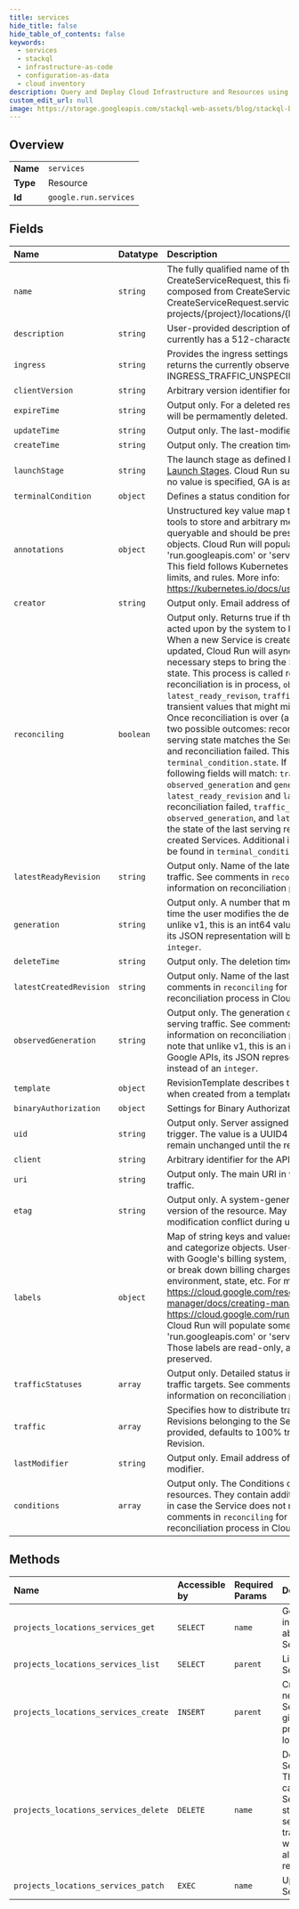 ```yaml
---
title: services
hide_title: false
hide_table_of_contents: false
keywords:
  - services
  - stackql
  - infrastructure-as-code
  - configuration-as-data
  - cloud inventory
description: Query and Deploy Cloud Infrastructure and Resources using SQL
custom_edit_url: null
image: https://storage.googleapis.com/stackql-web-assets/blog/stackql-blog-post-featured-image.png
---
```

  
    

## Overview
<table><tbody>
<tr><td><b>Name</b></td><td><code>services</code></td></tr>
<tr><td><b>Type</b></td><td>Resource</td></tr>
<tr><td><b>Id</b></td><td><code>google.run.services</code></td></tr>
</tbody></table>

## Fields
| Name | Datatype | Description |
|:-----|:---------|:------------|
| `name` | `string` | The fully qualified name of this Service. In CreateServiceRequest, this field is ignored, and instead composed from CreateServiceRequest.parent and CreateServiceRequest.service_id. Format: projects/{project}/locations/{location}/services/{service_id} |
| `description` | `string` | User-provided description of the Service. This field currently has a 512-character limit. |
| `ingress` | `string` | Provides the ingress settings for this Service. On output, returns the currently observed ingress settings, or INGRESS_TRAFFIC_UNSPECIFIED if no revision is active. |
| `clientVersion` | `string` | Arbitrary version identifier for the API client. |
| `expireTime` | `string` | Output only. For a deleted resource, the time after which it will be permamently deleted. |
| `updateTime` | `string` | Output only. The last-modified time. |
| `createTime` | `string` | Output only. The creation time. |
| `launchStage` | `string` | The launch stage as defined by [Google Cloud Platform Launch Stages](https://cloud.google.com/terms/launch-stages). Cloud Run supports `ALPHA`, `BETA`, and `GA`. If no value is specified, GA is assumed. |
| `terminalCondition` | `object` | Defines a status condition for a resource. |
| `annotations` | `object` | Unstructured key value map that may be set by external tools to store and arbitrary metadata. They are not queryable and should be preserved when modifying objects. Cloud Run will populate some annotations using 'run.googleapis.com' or 'serving.knative.dev' namespaces. This field follows Kubernetes annotations' namespacing, limits, and rules. More info: https://kubernetes.io/docs/user-guide/annotations |
| `creator` | `string` | Output only. Email address of the authenticated creator. |
| `reconciling` | `boolean` | Output only. Returns true if the Service is currently being acted upon by the system to bring it into the desired state. When a new Service is created, or an existing one is updated, Cloud Run will asynchronously perform all necessary steps to bring the Service to the desired serving state. This process is called reconciliation. While reconciliation is in process, `observed_generation`, `latest_ready_revison`, `traffic_statuses`, and `uri` will have transient values that might mismatch the intended state: Once reconciliation is over (and this field is false), there are two possible outcomes: reconciliation succeeded and the serving state matches the Service, or there was an error, and reconciliation failed. This state can be found in `terminal_condition.state`. If reconciliation succeeded, the following fields will match: `traffic` and `traffic_statuses`, `observed_generation` and `generation`, `latest_ready_revision` and `latest_created_revision`. If reconciliation failed, `traffic_statuses`, `observed_generation`, and `latest_ready_revision` will have the state of the last serving revision, or empty for newly created Services. Additional information on the failure can be found in `terminal_condition` and `conditions`. |
| `latestReadyRevision` | `string` | Output only. Name of the latest revision that is serving traffic. See comments in `reconciling` for additional information on reconciliation process in Cloud Run. |
| `generation` | `string` | Output only. A number that monotonically increases every time the user modifies the desired state. Please note that unlike v1, this is an int64 value. As with most Google APIs, its JSON representation will be a `string` instead of an `integer`. |
| `deleteTime` | `string` | Output only. The deletion time. |
| `latestCreatedRevision` | `string` | Output only. Name of the last created revision. See comments in `reconciling` for additional information on reconciliation process in Cloud Run. |
| `observedGeneration` | `string` | Output only. The generation of this Service currently serving traffic. See comments in `reconciling` for additional information on reconciliation process in Cloud Run. Please note that unlike v1, this is an int64 value. As with most Google APIs, its JSON representation will be a `string` instead of an `integer`. |
| `template` | `object` | RevisionTemplate describes the data a revision should have when created from a template. |
| `binaryAuthorization` | `object` | Settings for Binary Authorization feature. |
| `uid` | `string` | Output only. Server assigned unique identifier for the trigger. The value is a UUID4 string and guaranteed to remain unchanged until the resource is deleted. |
| `client` | `string` | Arbitrary identifier for the API client. |
| `uri` | `string` | Output only. The main URI in which this Service is serving traffic. |
| `etag` | `string` | Output only. A system-generated fingerprint for this version of the resource. May be used to detect modification conflict during updates. |
| `labels` | `object` | Map of string keys and values that can be used to organize and categorize objects. User-provided labels are shared with Google's billing system, so they can be used to filter, or break down billing charges by team, component, environment, state, etc. For more information, visit https://cloud.google.com/resource-manager/docs/creating-managing-labels or https://cloud.google.com/run/docs/configuring/labels Cloud Run will populate some labels with 'run.googleapis.com' or 'serving.knative.dev' namespaces. Those labels are read-only, and user changes will not be preserved. |
| `trafficStatuses` | `array` | Output only. Detailed status information for corresponding traffic targets. See comments in `reconciling` for additional information on reconciliation process in Cloud Run. |
| `traffic` | `array` | Specifies how to distribute traffic over a collection of Revisions belonging to the Service. If traffic is empty or not provided, defaults to 100% traffic to the latest `Ready` Revision. |
| `lastModifier` | `string` | Output only. Email address of the last authenticated modifier. |
| `conditions` | `array` | Output only. The Conditions of all other associated sub-resources. They contain additional diagnostics information in case the Service does not reach its Serving state. See comments in `reconciling` for additional information on reconciliation process in Cloud Run. |
## Methods
| Name | Accessible by | Required Params | Description |
|:-----|:--------------|:----------------|:------------|
| `projects_locations_services_get` | `SELECT` | `name` | Gets information about a Service. |
| `projects_locations_services_list` | `SELECT` | `parent` | List Services. |
| `projects_locations_services_create` | `INSERT` | `parent` | Creates a new Service in a given project and location. |
| `projects_locations_services_delete` | `DELETE` | `name` | Deletes a Service. This will cause the Service to stop serving traffic and will delete all revisions. |
| `projects_locations_services_patch` | `EXEC` | `name` | Updates a Service. |
